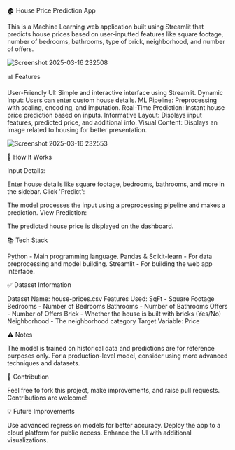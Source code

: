 🏠 House Price Prediction App

This is a Machine Learning web application built using Streamlit that predicts house prices based on user-inputted features like square footage, number of bedrooms, bathrooms, type of brick, neighborhood, and number of offers.


![Screenshot 2025-03-16 232508](https://github.com/user-attachments/assets/1a7cecdd-d158-4d38-ae42-ece6bf3f3dba)


📊 Features

User-Friendly UI: Simple and interactive interface using Streamlit.
Dynamic Input: Users can enter custom house details.
ML Pipeline: Preprocessing with scaling, encoding, and imputation.
Real-Time Prediction: Instant house price prediction based on inputs.
Informative Layout: Displays input features, predicted price, and additional info.
Visual Content: Displays an image related to housing for better presentation.


![Screenshot 2025-03-16 232553](https://github.com/user-attachments/assets/918df9ca-ef4b-4469-a3ca-7d04bd7fd842)


🧩 How It Works

Input Details:


Enter house details like square footage, bedrooms, bathrooms, and more in the sidebar.
Click 'Predict':


The model processes the input using a preprocessing pipeline and makes a prediction.
View Prediction:


The predicted house price is displayed on the dashboard.


📚 Tech Stack

Python - Main programming language.
Pandas & Scikit-learn - For data preprocessing and model building.
Streamlit - For building the web app interface.


✅ Dataset Information

Dataset Name: house-prices.csv
Features Used:
SqFt - Square Footage
Bedrooms - Number of Bedrooms
Bathrooms - Number of Bathrooms
Offers - Number of Offers
Brick - Whether the house is built with bricks (Yes/No)
Neighborhood - The neighborhood category
Target Variable: Price


⚠️ Notes

The model is trained on historical data and predictions are for reference purposes only.
For a production-level model, consider using more advanced techniques and datasets.


🤝 Contribution

Feel free to fork this project, make improvements, and raise pull requests. Contributions are welcome!


💡 Future Improvements

Use advanced regression models for better accuracy.
Deploy the app to a cloud platform for public access.
Enhance the UI with additional visualizations.
